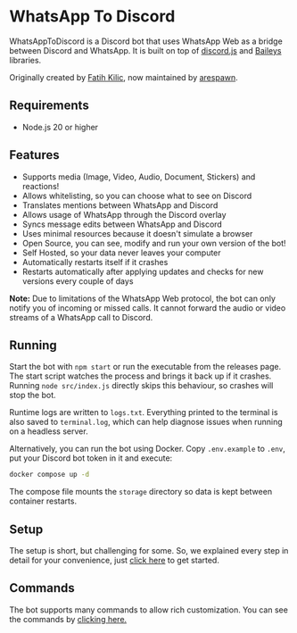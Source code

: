 # WhatsApp To Discord

WhatsAppToDiscord is a Discord bot that uses WhatsApp Web as a bridge between Discord and WhatsApp. It is built on top of [discord.js](https://github.com/discordjs/discord.js) and [Baileys](https://github.com/WhiskeySockets/Baileys) libraries.

Originally created by [Fatih Kilic](https://github.com/FKLC), now maintained by [arespawn](https://github.com/arespawn).

## Requirements

- Node.js 20 or higher

## Features

- Supports media (Image, Video, Audio, Document, Stickers) and reactions!
- Allows whitelisting, so you can choose what to see on Discord
- Translates mentions between WhatsApp and Discord
- Allows usage of WhatsApp through the Discord overlay
- Syncs message edits between WhatsApp and Discord
- Uses minimal resources because it doesn't simulate a browser
- Open Source, you can see, modify and run your own version of the bot!
- Self Hosted, so your data never leaves your computer
- Automatically restarts itself if it crashes
- Restarts automatically after applying updates and checks for new versions every couple of days

**Note:** Due to limitations of the WhatsApp Web protocol, the bot can only notify you of incoming or missed calls. It cannot forward the audio or video streams of a WhatsApp call to Discord.

## Running

Start the bot with `npm start` or run the executable from the releases page. The start script watches the process and brings it back up if it crashes. Running `node src/index.js` directly skips this behaviour, so crashes will stop the bot.

Runtime logs are written to `logs.txt`. Everything printed to the terminal is also saved to `terminal.log`, which can help diagnose issues when running on a headless server.

Alternatively, you can run the bot using Docker. Copy `.env.example` to `.env`, put your Discord bot token in it and execute:

```bash
docker compose up -d
```

The compose file mounts the `storage` directory so data is kept between container restarts.

## Setup

The setup is short, but challenging for some. So, we explained every step in detail for your convenience, just [click here](setup.md) to get started.

## Commands

The bot supports many commands to allow rich customization. You can see the commands by [clicking here.](commands.md)

